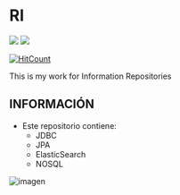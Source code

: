 # RI

![](https://img.shields.io/badge/Java-ED8B00?style=for-the-badge&logo=java&logoColor=white)
![](https://img.shields.io/badge/Oracle-F80000?style=for-the-badge&logo=Oracle&logoColor=white)

[![HitCount](https://hits.dwyl.com/gitblanc/RI.svg?style=flat-square)](http://hits.dwyl.com/gitblanc/RI)

This is my work for Information Repositories

## INFORMACIÓN
- Este repositorio contiene:
  - JDBC
  - JPA
  - ElasticSearch
  - NOSQL

![imagen](https://user-images.githubusercontent.com/87705461/208292681-1dd96951-56a2-4f68-9342-0491400cf9b6.png)
